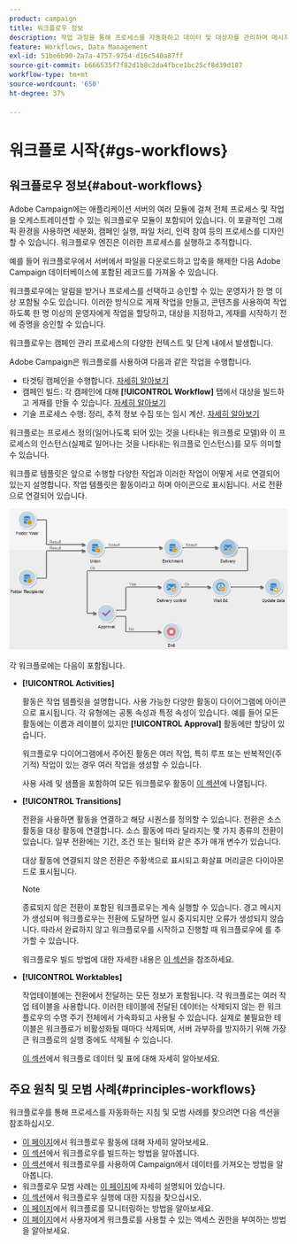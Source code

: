 ```yaml
---
product: campaign
title: 워크플로우 정보
description: 작업 과정을 통해 프로세스를 자동화하고 데이터 및 대상자를 관리하며 메시지 전송 등을 수행할 수 있습니다
feature: Workflows, Data Management
exl-id: 51be6b90-2a7a-4757-9754-d16c540a87ff
source-git-commit: b666535f7f82d1b8c2da4fbce1bc25cf8d39d187
workflow-type: tm+mt
source-wordcount: '650'
ht-degree: 37%

---
```


# 워크플로 시작{#gs-workflows}



## 워크플로우 정보{#about-workflows}

Adobe Campaign에는 애플리케이션 서버의 여러 모듈에 걸쳐 전체 프로세스 및 작업을 오케스트레이션할 수 있는 워크플로우 모듈이 포함되어 있습니다. 이 포괄적인 그래픽 환경을 사용하면 세분화, 캠페인 실행, 파일 처리, 인력 참여 등의 프로세스를 디자인할 수 있습니다. 워크플로우 엔진은 이러한 프로세스를 실행하고 추적합니다.

예를 들어 워크플로우에서 서버에서 파일을 다운로드하고 압축을 해제한 다음 Adobe Campaign 데이터베이스에 포함된 레코드를 가져올 수 있습니다.

워크플로우에는 알림을 받거나 프로세스를 선택하고 승인할 수 있는 운영자가 한 명 이상 포함될 수도 있습니다. 이러한 방식으로 게재 작업을 만들고, 콘텐츠를 사용하여 작업하도록 한 명 이상의 운영자에게 작업을 할당하고, 대상을 지정하고, 게재를 시작하기 전에 증명을 승인할 수 있습니다.

워크플로우는 캠페인 관리 프로세스의 다양한 컨텍스트 및 단계 내에서 발생합니다.

Adobe Campaign은 워크플로를 사용하여 다음과 같은 작업을 수행합니다.

* 타겟팅 캠페인을 수행합니다. [자세히 알아보기](building-a-workflow.md#implementation-steps-)
* 캠페인 빌드: 각 캠페인에 대해 **[!UICONTROL Workflow]** 탭에서 대상을 빌드하고 게재를 만들 수 있습니다. [자세히 알아보기](building-a-workflow.md#campaign-workflows)
* 기술 프로세스 수행: 정리, 추적 정보 수집 또는 임시 계산. [자세히 알아보기](building-a-workflow.md#technical-workflows)

워크플로는 프로세스 정의(일어나도록 되어 있는 것을 나타내는 워크플로 모델)와 이 프로세스의 인스턴스(실제로 일어나는 것을 나타내는 워크플로 인스턴스)를 모두 의미할 수 있습니다.

워크플로 템플릿은 앞으로 수행할 다양한 작업과 이러한 작업이 어떻게 서로 연결되어 있는지 설명합니다. 작업 템플릿은 활동이라고 하며 아이콘으로 표시됩니다. 서로 전환으로 연결되어 있습니다.

![](assets/example1.png)

각 워크플로에는 다음이 포함됩니다.

* **[!UICONTROL Activities]**

  활동은 작업 템플릿을 설명합니다. 사용 가능한 다양한 활동이 다이어그램에 아이콘으로 표시됩니다. 각 유형에는 공통 속성과 특정 속성이 있습니다. 예를 들어 모든 활동에는 이름과 레이블이 있지만 **[!UICONTROL Approval]** 활동에만 할당이 있습니다.

  워크플로우 다이어그램에서 주어진 활동은 여러 작업, 특히 루프 또는 반복적인(주기적) 작업이 있는 경우 여러 작업을 생성할 수 있습니다.

  사용 사례 및 샘플을 포함하여 모든 워크플로우 활동이 [이 섹션](about-activities.md)에 나열됩니다.

* **[!UICONTROL Transitions]**

  전환을 사용하면 활동을 연결하고 해당 시퀀스를 정의할 수 있습니다. 전환은 소스 활동을 대상 활동에 연결합니다. 소스 활동에 따라 달라지는 몇 가지 종류의 전환이 있습니다. 일부 전환에는 기간, 조건 또는 필터와 같은 추가 매개 변수가 있습니다.

  대상 활동에 연결되지 않은 전환은 주황색으로 표시되고 화살표 머리글은 다이아몬드로 표시됩니다.

  >[!NOTE]
  >
  >종료되지 않은 전환이 포함된 워크플로우는 계속 실행할 수 있습니다. 경고 메시지가 생성되며 워크플로우는 전환에 도달하면 일시 중지되지만 오류가 생성되지 않습니다. 따라서 완료하지 않고 워크플로우를 시작하고 진행할 때 워크플로우에 를 추가할 수 있습니다.

  워크플로우 빌드 방법에 대한 자세한 내용은 [이 섹션](building-a-workflow.md)을 참조하세요.

* **[!UICONTROL Worktables]**

  작업테이블에는 전환에서 전달하는 모든 정보가 포함됩니다. 각 워크플로는 여러 작업 테이블을 사용합니다. 이러한 테이블에 전달된 데이터는 삭제되지 않는 한 워크플로우의 수명 주기 전체에서 가속화되고 사용될 수 있습니다. 실제로 불필요한 테이블은 워크플로가 비활성화될 때마다 삭제되며, 서버 과부하를 방지하기 위해 가장 큰 워크플로의 실행 중에도 삭제될 수 있습니다.

  [이 섹션](how-to-use-workflow-data.md)에서 워크플로 데이터 및 표에 대해 자세히 알아보세요.

## 주요 원칙 및 모범 사례{#principles-workflows}

워크플로우를 통해 프로세스를 자동화하는 지침 및 모범 사례를 찾으려면 다음 섹션을 참조하십시오.

* [이 페이지](how-to-use-workflow-data.md)에서 워크플로우 활동에 대해 자세히 알아보세요.
* [이 섹션](building-a-workflow.md)에서 워크플로우를 빌드하는 방법을 알아봅니다.
* [이 섹션](../../platform/using/import-export-workflows.md)에서 워크플로우를 사용하여 Campaign에서 데이터를 가져오는 방법을 알아봅니다.
* 워크플로우 모범 사례는 [이 페이지](workflow-best-practices.md)에 자세히 설명되어 있습니다.
* [이 섹션](starting-a-workflow.md)에서 워크플로우 실행에 대한 지침을 찾으십시오.
* [이 페이지](monitoring-workflow-execution.md)에서 워크플로를 모니터링하는 방법을 알아보세요.
* [이 페이지](managing-rights.md)에서 사용자에게 워크플로를 사용할 수 있는 액세스 권한을 부여하는 방법을 알아보세요.
